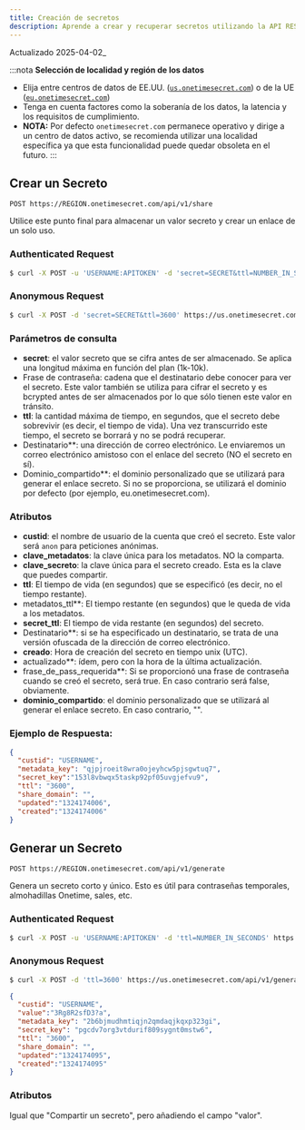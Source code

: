 ```yaml
---
title: Creación de secretos
description: Aprende a crear y recuperar secretos utilizando la API REST de Onetime Secret, con soporte para uso autenticado y anónimo.
---
```


Actualizado 2025-04-02_

:::nota
**Selección de localidad y región de los datos**
- Elija entre centros de datos de EE.UU. ([`us.onetimesecret.com`](https://us.onetimesecret.com/)) o de la UE ([`eu.onetimesecret.com`](https://eu.onetimesecret.com/))
- Tenga en cuenta factores como la soberanía de los datos, la latencia y los requisitos de cumplimiento.
- **NOTA:** Por defecto `onetimesecret.com` permanece operativo y dirige a un centro de datos activo, se recomienda utilizar una localidad específica ya que esta funcionalidad puede quedar obsoleta en el futuro.
:::


## Crear un Secreto

`POST https://REGION.onetimesecret.com/api/v1/share`

Utilice este punto final para almacenar un valor secreto y crear un enlace de un solo uso.


### Authenticated Request

```bash
$ curl -X POST -u 'USERNAME:APITOKEN' -d 'secret=SECRET&ttl=NUMBER_IN_SECONDS' https://us.onetimesecret.com/api/v1/share
```

### Anonymous Request

```bash
$ curl -X POST -d 'secret=SECRET&ttl=3600' https://us.onetimesecret.com/api/v1/share
```

### Parámetros de consulta

- **secret**: el valor secreto que se cifra antes de ser almacenado. Se aplica una longitud máxima en función del plan (1k-10k).
- Frase de contraseña: cadena que el destinatario debe conocer para ver el secreto. Este valor también se utiliza para cifrar el secreto y es bcrypted antes de ser almacenados por lo que sólo tienen este valor en tránsito.
- **ttl**: la cantidad máxima de tiempo, en segundos, que el secreto debe sobrevivir (es decir, el tiempo de vida). Una vez transcurrido este tiempo, el secreto se borrará y no se podrá recuperar.
- Destinatario**: una dirección de correo electrónico. Le enviaremos un correo electrónico amistoso con el enlace del secreto (NO el secreto en sí).
- Dominio_compartido**: el dominio personalizado que se utilizará para generar el enlace secreto. Si no se proporciona, se utilizará el dominio por defecto (por ejemplo, eu.onetimesecret.com).

### Atributos

- **custid**: el nombre de usuario de la cuenta que creó el secreto. Este valor será `anon` para peticiones anónimas.
- **clave_metadatos**: la clave única para los metadatos. NO la comparta.
- **clave_secreto**: la clave única para el secreto creado. Esta es la clave que puedes compartir.
- **ttl**: El tiempo de vida (en segundos) que se especificó (es decir, no el tiempo restante).
- metadatos_ttl**: El tiempo restante (en segundos) que le queda de vida a los metadatos.
- **secret_ttl**: El tiempo de vida restante (en segundos) del secreto.
- Destinatario**: si se ha especificado un destinatario, se trata de una versión ofuscada de la dirección de correo electrónico.
- **creado**: Hora de creación del secreto en tiempo unix (UTC).
- actualizado**: ídem, pero con la hora de la última actualización.
- frase_de_pass_requerida**: Si se proporcionó una frase de contraseña cuando se creó el secreto, será true. En caso contrario será false, obviamente.
- **dominio_compartido**: el dominio personalizado que se utilizará al generar el enlace secreto. En caso contrario, "".


### Ejemplo de Respuesta:

```json
{
  "custid": "USERNAME",
  "metadata_key": "qjpjroeit8wra0ojeyhcw5pjsgwtuq7",
  "secret_key":"153l8vbwqx5taskp92pf05uvgjefvu9",
  "ttl": "3600",
  "share_domain": "",
  "updated":"1324174006",
  "created":"1324174006"
}
```

## Generar un Secreto

`POST https://REGION.onetimesecret.com/api/v1/generate`

Genera un secreto corto y único. Esto es útil para contraseñas temporales, almohadillas Onetime, sales, etc.

### Authenticated Request

```bash
$ curl -X POST -u 'USERNAME:APITOKEN' -d 'ttl=NUMBER_IN_SECONDS' https://us.onetimesecret.com/api/v1/generate
```

### Anonymous Request

```bash
$ curl -X POST -d 'ttl=3600' https://us.onetimesecret.com/api/v1/generate
```


```json
{
  "custid": "USERNAME",
  "value":"3Rg8R2sfD3?a",
  "metadata_key": "2b6bjmudhmtiqjn2qmdaqjkqxp323gi",
  "secret_key": "pgcdv7org3vtdurif809sygnt0mstw6",
  "ttl": "3600",
  "share_domain": "",
  "updated":"1324174095",
  "created":"1324174095"
}
```

### Atributos

Igual que "Compartir un secreto", pero añadiendo el campo "valor".
